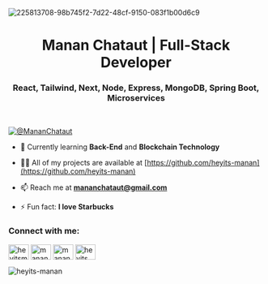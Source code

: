 ![225813708-98b745f2-7d22-48cf-9150-083f1b00d6c9](https://github.com/user-attachments/assets/c9670d23-e85c-419a-a35e-67d348270221)


<h1 align="center">Manan Chataut | Full-Stack Developer</h1>
<h3 align="center">React, Tailwind, Next, Node, Express, MongoDB, Spring Boot, Microservices</h3>

<br>


<p align="left"> <a href="https://twitter.com/MananChataut" target="blank"><img src="https://img.shields.io/twitter/follow/mananchataut?logo=twitter&style=for-the-badge" alt="@MananChataut" /></a> </p>


- 🌱 Currently learning **Back-End** and **Blockchain Technology**

- 👨‍💻 All of my projects are available at [https://github.com/heyits-manan](https://github.com/heyits-manan)

- 📫 Reach me at **mananchataut@gmail.com**

- ⚡ Fun fact: **I love Starbucks**

<h3 align="left">Connect with me:</h3>
<p align="left">
<a href="https://twitter.com/heyitsmanan" target="blank"><img align="center" src="https://raw.githubusercontent.com/rahuldkjain/github-profile-readme-generator/master/src/images/icons/Social/twitter.svg" alt="heyitsmanan" height="30" width="40" /></a>
<a href="https://linkedin.com/in/mananchataut" target="blank"><img align="center" src="https://raw.githubusercontent.com/rahuldkjain/github-profile-readme-generator/master/src/images/icons/Social/linked-in-alt.svg" alt="manan chataut" height="30" width="40" /></a>
<a href="https://fb.com/manan chataut" target="blank"><img align="center" src="https://raw.githubusercontent.com/rahuldkjain/github-profile-readme-generator/master/src/images/icons/Social/facebook.svg" alt="manan chataut" height="30" width="40" /></a>
<a href="https://instagram.com/heyits.manan" target="blank"><img align="center" src="https://raw.githubusercontent.com/rahuldkjain/github-profile-readme-generator/master/src/images/icons/Social/instagram.svg" alt="heyits.manan" height="30" width="40" /></a>
</p>


<p><img align="left" src="https://github-readme-stats.vercel.app/api/top-langs?username=heyits-manan&show_icons=true&locale=en&layout=compact" alt="heyits-manan" /></p>




